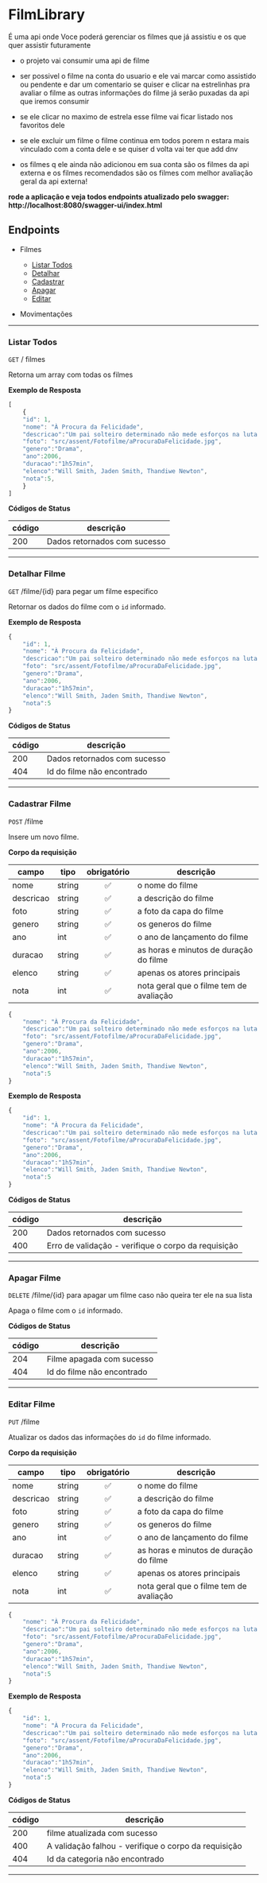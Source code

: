 # FilmLibrary
É uma api onde Voce poderá gerenciar os filmes que já assistiu e os que quer assistir futuramente

* o projeto vai consumir uma api de filme

* ser possivel o filme na conta do usuario e ele vai marcar como assistido ou pendente e dar um comentario se quiser e clicar na estrelinhas pra avaliar o filme as outras informações do filme já serão puxadas da api que iremos consumir

* se ele clicar no maximo de estrela esse filme vai ficar listado nos favoritos dele

* se ele excluir um filme o filme continua em todos porem n estara mais vinculado com a conta dele e se quiser d volta vai ter que add dnv

* os filmes q ele ainda não adicionou em sua conta são os filmes da api externa e os filmes recomendados são os filmes com melhor avaliação geral da api externa!

**rode a aplicação e veja todos endpoints atualizado pelo swagger: http://localhost:8080/swagger-ui/index.html**

## Endpoints

- Filmes
    - [Listar Todos](#listar-todos)
    - [Detalhar](#detalhar-filme)
    - [Cadastrar](#cadastrar-filme)
    - [Apagar](#apagar-filme)
    - [Editar](#editar-filme)

- Movimentações 

---
### Listar Todos

`GET` / filmes

Retorna um array com todas os filmes

**Exemplo de Resposta**

```js
[
    {
    "id": 1,
    "nome": "À Procura da Felicidade",
    "descricao":"Um pai solteiro determinado não mede esforços na luta para construir uma vida melhor para sua família",
    "foto": "src/assent/Fotofilme/aProcuraDaFelicidade.jpg",
    "genero":"Drama",
    "ano":2006,
    "duracao":"1h57min",
    "elenco":"Will Smith, Jaden Smith, Thandiwe Newton",
    "nota":5,
    }
]
```
**Códigos de Status**

| código | descrição|
|--------|----------|
|200|Dados retornados com sucesso

--- 

### Detalhar Filme

`GET` /filme/{id}  para pegar um filme especifico

Retornar os dados do filme com o `id` informado.

**Exemplo de Resposta**

```js
{
    "id": 1,
    "nome": "À Procura da Felicidade",
    "descricao":"Um pai solteiro determinado não mede esforços na luta para construir uma vida melhor para sua família",
    "foto": "src/assent/Fotofilme/aProcuraDaFelicidade.jpg",
    "genero":"Drama",
    "ano":2006,
    "duracao":"1h57min",
    "elenco":"Will Smith, Jaden Smith, Thandiwe Newton",
    "nota":5
}
```

**Códigos de Status**

| código | descrição|
|--------|----------|
|200|Dados retornados com sucesso
|404| Id do filme não encontrado 

--- 

### Cadastrar Filme

`POST` /filme

Insere um novo filme.


**Corpo da requisição**

|campo|tipo|obrigatório|descrição
|-----|----|:-----------:|---------
|nome|string|✅|o nome do filme
|descricao|string|✅|a descrição do filme
|foto|string|✅|a foto da capa do filme
|genero|string|✅|os generos do filme
|ano|int|✅|o ano de lançamento do filme
|duracao|string|✅|as horas e minutos de duração do filme
|elenco|string|✅|apenas os atores principais
|nota|int|✅|nota geral que o filme tem de avaliação


```js
{
    "nome": "À Procura da Felicidade",
    "descricao":"Um pai solteiro determinado não mede esforços na luta para construir uma vida melhor para sua família",
    "foto": "src/assent/Fotofilme/aProcuraDaFelicidade.jpg",
    "genero":"Drama",
    "ano":2006,
    "duracao":"1h57min",
    "elenco":"Will Smith, Jaden Smith, Thandiwe Newton",
    "nota":5
}
```

**Exemplo de Resposta**

```js
{
    "id": 1,
    "nome": "À Procura da Felicidade",
    "descricao":"Um pai solteiro determinado não mede esforços na luta para construir uma vida melhor para sua família",
    "foto": "src/assent/Fotofilme/aProcuraDaFelicidade.jpg",
    "genero":"Drama",
    "ano":2006,
    "duracao":"1h57min",
    "elenco":"Will Smith, Jaden Smith, Thandiwe Newton",
    "nota":5
}
```

**Códigos de Status**

| código | descrição|
|--------|----------|
|200|Dados retornados com sucesso
|400| Erro de validação - verifique o corpo da requisição

---

### Apagar Filme

`DELETE` /filme/{id}  para apagar um filme caso não queira ter ele na sua lista 

Apaga o filme com o `id` informado.

**Códigos de Status**

| código | descrição|
|--------|----------|
|204|Filme apagada com sucesso
|404| Id do filme não encontrado 

--- 


### Editar Filme

`PUT` /filme

Atualizar os dados das informações do `id` do filme informado.

**Corpo da requisição**

|campo|tipo|obrigatório|descrição
|-----|----|:-----------:|---------
|nome|string|✅|o nome do filme
|descricao|string|✅|a descrição do filme
|foto|string|✅|a foto da capa do filme
|genero|string|✅|os generos do filme
|ano|int|✅|o ano de lançamento do filme
|duracao|string|✅|as horas e minutos de duração do filme
|elenco|string|✅|apenas os atores principais
|nota|int|✅|nota geral que o filme tem de avaliação


```js
{
    "nome": "À Procura da Felicidade",
    "descricao":"Um pai solteiro determinado não mede esforços na luta para construir uma vida melhor para sua família",
    "foto": "src/assent/Fotofilme/aProcuraDaFelicidade.jpg",
    "genero":"Drama",
    "ano":2006,
    "duracao":"1h57min",
    "elenco":"Will Smith, Jaden Smith, Thandiwe Newton",
    "nota":5
}
```

**Exemplo de Resposta**

```js
{
    "id": 1,
    "nome": "À Procura da Felicidade",
    "descricao":"Um pai solteiro determinado não mede esforços na luta para construir uma vida melhor para sua família",
    "foto": "src/assent/Fotofilme/aProcuraDaFelicidade.jpg",
    "genero":"Drama",
    "ano":2006,
    "duracao":"1h57min",
    "elenco":"Will Smith, Jaden Smith, Thandiwe Newton",
    "nota":5
}
```

**Códigos de Status**

| código | descrição|
|--------|----------|
|200|filme atualizada com sucesso
|400| A validação falhou - verifique o corpo da requisição
|404| Id da categoria não encontrado

---
